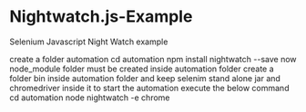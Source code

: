 # Nightwatch.js-Example
Selenium Javascript Night Watch example

create a folder automation
cd automation
npm install nightwatch --save
now node_module folder must be created inside automation folder
create a folder bin inside automation folder and keep selenim stand alone jar and chromedriver inside it 
to start the automation execute the below command
cd automation
node nightwatch -e chrome
